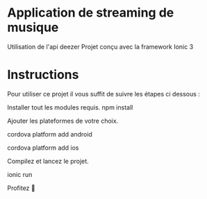 # Application de streaming de musique

Utilisation de l'api deezer
Projet conçu avec la framework Ionic 3

# Instructions
Pour utiliser ce projet il vous suffit de suivre les étapes ci dessous :

Installer tout les modules requis.
npm install 

Ajouter les plateformes de votre choix.

cordova platform add android


cordova platform add ios


Compilez et lancez le projet.


ionic run <PLATFORM>


Profitez 🎉

